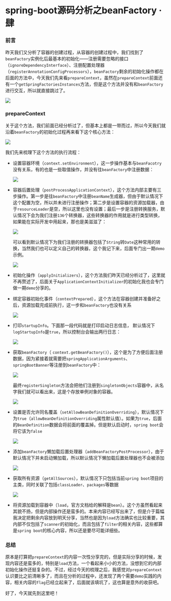 # spring-boot源码分析之beanFactory · 肆

### 前言

昨天我们又分析了容器的创建过程，从容器的创建过程中，我们找到了`beanFactory`实例化后最基本的初始化——注册需要忽略的接口（`ignoreDependencyInterface`）、注册配置处理器（`registerAnnotationConfigProcessors`），`beanFactory`剩余的初始化操作都在后面的方法中，今天我们先来看`prepareContext`，虽然在`prepareContext`前面还有一个`getSpringFactoriesInstances`方法，但是这个方法并没有和`beanFactory`进行交互，所以就直接跳过了。

![](
https://syske-pic-bed.oss-cn-hangzhou.aliyuncs.com/imgs/20210907082542.png)

### prepareContext

关于这个方法，我们前面已经分析过了，但基本上都是一带而过，所以今天我们就沿着`beanFactory`的初始化过程再来看下这个核心方法：

![](
https://syske-pic-bed.oss-cn-hangzhou.aliyuncs.com/imgs/20210907083403.png)

我们先来梳理下这个方法的执行流程：

- 设置容器环境（`context.setEnvironment`），这一步操作基本与`beanFacotry`没有关系，有的也是一些取值操作，并没有往`beanFactory`中注册数据：

  ![](
https://syske-pic-bed.oss-cn-hangzhou.aliyuncs.com/imgs/20210907084306.png)

- 容器后置处理（`postProcessApplicationContext`），这个方法内部主要有三步操作。第一步是往`beanFactory`中注册`beanName`生成器，但由于默认情况下这个配置为空，所以并未进行注册操作；第二步是设置容器的资源加载器，由于`resourceLoader`是空，所以这里也没有设置；最后一步是注册转换服务，默认情况下会为我们注册`136`个转换器，这些转换器的作用就是进行类型转换，如果能在实际开发中用起来，那也是美滋滋了：

  ![](
https://syske-pic-bed.oss-cn-hangzhou.aliyuncs.com/imgs/20210907084806.png)

  可以看到默认情况下为我们注册的转换器包括了`String`转`Date`这种常用的转换，当然我们也可以定义自己的转换器，这个我记下来，后面专门出一期`demo`示例。

  ![](
https://syske-pic-bed.oss-cn-hangzhou.aliyuncs.com/imgs/images/20210907130505.png)
  
- 初始化操作（`applyInitializers`），这个方法我们昨天已经分析过了，这里就不再赘述了，后面关于`ApplicationContextInitializer`的初始化我也会专门做一期`demo`分享的。

- 绑定容器初始化事件（`contextPrepared`），这个方法在容器创建并准备好之后，资源加载完成前执行，这一步和`beanFactory`也没有关系

  ![](
https://syske-pic-bed.oss-cn-hangzhou.aliyuncs.com/imgs/images/20210907132035.png)

- 打印`startupInfo`。下面那一段代码就是打印启动日志信息， 默认情况下`logStartupInfo`是`true`，所以控制台会输出两行日志：

  ![](
https://syske-pic-bed.oss-cn-hangzhou.aliyuncs.com/imgs/images/20210907132528.png)

- 获取`beanFactory`（ `context.getBeanFactory()`），这个是为了方便后面注册数据，因为紧接着就需要把`springApplicationArguments`、`springBootBanner`等注册到`beanFactory`中：

  ![](
https://syske-pic-bed.oss-cn-hangzhou.aliyuncs.com/imgs/images/20210907132902.png)

  最终`registerSingleton`方法会把他们注册到`singletonObjects`容器中，从名字我们就可以看出来，这是个存放单例对象的容器。

  ![](
https://syske-pic-bed.oss-cn-hangzhou.aliyuncs.com/imgs/images/20210907133313.png)

- 设置是否允许同名覆盖（`setAllowBeanDefinitionOverriding`），默认情况下为`true`（`allowBeanDefinitionOverriding`属性默认值）。如果为`true`，后面的`BeanDefinition`数据会将前面的覆盖掉。但是默认启动时，`spring boot`会将它该为`false`

  ![](
https://syske-pic-bed.oss-cn-hangzhou.aliyuncs.com/imgs/images/20210907135410.png)

- 添加`beanFactory`懒加载后置处理器（`addBeanFactoryPostProcessor`），由于默认情况下并未启动懒加载，所以默认情况下懒加载后置处理器也不会被添加

  ![](
https://syske-pic-bed.oss-cn-hangzhou.aliyuncs.com/imgs/20210907205656.png)

- 获取所有资源（`getAllSources`），默认情况下只包括当前`spring boot`项目的主类，同时关联了包括`classLoader`、`packages`等数据

  ![](
https://syske-pic-bed.oss-cn-hangzhou.aliyuncs.com/imgs/20210907210316.png)

- 将资源加载到容器中（`load`，官方文档给的解释是`bean`）。这个方虽然看起来其貌不扬，但是内部操作还是蛮多的。本来内容已经写出来了，但是介于篇幅我决定把剩余内容放到明天分享，当然也是因为`load`方法确实也比较重要，其内部不仅包括了`scanner`的初始化，而且包括了`filter`的相关内容，这些都算是`spring boot`的核心内容，所以还是要尽可能详细些。


### 总结

原本是打算把`prepareContext`的内容一次性分享完的，但是实际分享的时候，发现内容还是蛮多的，特别是`load`方法，一个看起来小小的方法，没想到它的内部初始化操作还挺复杂的。不过，经过今天的梳理之后，我感觉对`prepareContext`认识要比之前清晰多了，而且在分析的过程中，还发现了两个需要`demo`实践的内容，相关内容的`flag`已经立起来了，后面就该填坑了，这也算是意外的收获吧。

好了，今天就先到这里吧！
